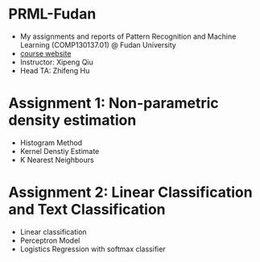 # PRML-Fudan
- My assignments and reports of Pattern Recognition and Machine Learning (COMP130137.01) @ Fudan University
- [course website](COMP130137.01)
- Instructor: Xipeng Qiu
- Head TA: Zhifeng Hu

# Assignment 1: Non-parametric density estimation
- Histogram Method
- Kernel Denstiy Estimate
- K Nearest Neighbours

# Assignment 2: Linear Classification and Text Classification
- Linear classification
- Perceptron Model
- Logistics Regression with softmax classifier
